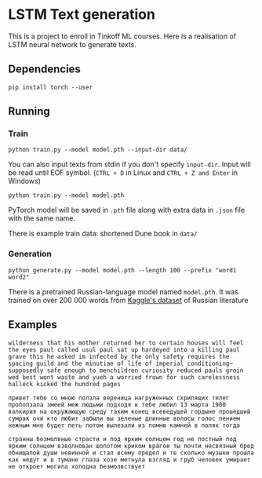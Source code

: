 # LSTM Text generation 
This is a project to enroll in Tinkoff ML courses. Here is a realisation of LSTM neural network to generate texts.

## Dependencies
```shell
pip install torch --user
```

## Running
### Train
```shell
python train.py --model model.pth --input-dir data/
```
You can also input texts from stdin if you don't specify `input-dir`.
Input will be read until EOF symbol. (`CTRL + D` in Linux and `CTRL + Z and Enter` in Windows)
```shell
python train.py --model model.pth
```
PyTorch model will be saved in `.pth` file along with extra data in `.json` file with the same name.

There is example train data: shortened Dune book in `data/`
### Generation
```shell
python generate.py --model model.pth --length 100 --prefix "word1 word2"
```

There is a pretrained Russian-language model named `model.pth`. It was trained on over 200 000 words from [Kaggle's dataset](https://www.kaggle.com/datasets/d0rj3228/russian-literature) of Russian literature

## Examples
```text
wilderness that his mother returned her to certain houses will feel the eyes paul called usul paul sat up hardeyed into a killing paul grave this he asked im infected by the only safety requires the spacing guild and the minutiae of life of imperial conditioning—supposedly safe enough to menchildren curiosity reduced pauls groin wed best wont waste and yueh a worried frown for such carelessness halleck kicked the hundred pages
```
```text
привет тебе со мною ползла вереница нагруженных скрипящих телег проползала змеей меж людьми подходя к тебе любил 13 марта 1900 валкирия на окружающую среду таким конец всеведущей гордыне прошедший сумрак очи кто любит забыли вы зеленые длинные волосы голос пением нежным мне будет петь потом вылезали из помню камней в полях тогда
```
```text
странны безмолвные страсти и под ярким солнцем год не постный под ярким солнцем взволнован шопотом криком врагов ты почти несвязный бред обнищалой души невинной и стал всему предел и те сколько музыки прошла как недуг и в тумане глаза хозе метнула взгляд и груб человек умирает не откроет могила холодна безмолвствует
```